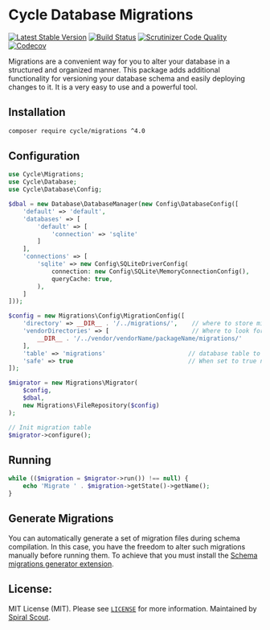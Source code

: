 # Cycle Database Migrations

[![Latest Stable Version](https://poser.pugx.org/cycle/migrations/v/stable)](https://packagist.org/packages/cycle/migrations)
[![Build Status](https://github.com/cycle/migrations/workflows/build/badge.svg)](https://github.com/cycle/migrations/actions)
[![Scrutinizer Code Quality](https://scrutinizer-ci.com/g/cycle/migrations/badges/quality-score.png?b=4.x)](https://scrutinizer-ci.com/g/cycle/migrations/?branch=4.x)
[![Codecov](https://codecov.io/gh/cycle/migrations/branch/4.x/graph/badge.svg)](https://codecov.io/gh/cycle/migrations/)

Migrations are a convenient way for you to alter your database in a structured and organized manner. This package adds
additional functionality for versioning your database schema and easily deploying changes to it. It is a very easy to
use and a powerful tool.

## Installation

```bash
composer require cycle/migrations ^4.0
```

## Configuration

```php
use Cycle\Migrations;
use Cycle\Database;
use Cycle\Database\Config;

$dbal = new Database\DatabaseManager(new Config\DatabaseConfig([
    'default' => 'default',
    'databases' => [
        'default' => [
            'connection' => 'sqlite'
        ]
    ],
    'connections' => [
        'sqlite' => new Config\SQLiteDriverConfig(
            connection: new Config\SQLite\MemoryConnectionConfig(),
            queryCache: true,
        ),
    ]
]));

$config = new Migrations\Config\MigrationConfig([
    'directory' => __DIR__ . '/../migrations/',    // where to store migrations
    'vendorDirectories' => [                       // Where to look for vendor package migrations
        __DIR__ . '/../vendor/vendorName/packageName/migrations/'
    ],
    'table' => 'migrations'                       // database table to store migration status
    'safe' => true                                // When set to true no confirmation will be requested on migration run. 
]);

$migrator = new Migrations\Migrator(
    $config, 
    $dbal, 
    new Migrations\FileRepository($config)
);

// Init migration table
$migrator->configure();
```

## Running

```php
while (($migration = $migrator->run()) !== null) {
    echo 'Migrate ' . $migration->getState()->getName();
}
```

## Generate Migrations

You can automatically generate a set of migration files during schema compilation. In this case, you have the freedom to
alter such migrations manually before running them. To achieve that you must install
the [Schema migrations generator extension](https://github.com/cycle/schema-migrations-generator).

## License:

MIT License (MIT). Please see [`LICENSE`](./LICENSE) for more information. Maintained
by [Spiral Scout](https://spiralscout.com).
